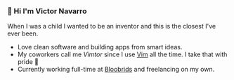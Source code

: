 ### 👋 Hi I'm Victor Navarro

When I was a child I wanted to be an inventor and this is the closest I've ever been.

- Love clean software and building apps from smart ideas.
- My coworkers call me *Vimtor* since I use [Vim](https://plugins.jetbrains.com/plugin/164-ideavim) all the time. I take that with pride 💅
- Currently working full-time at [Bloobrids](https://www.bloobirds.com/) and freelancing on my own.
